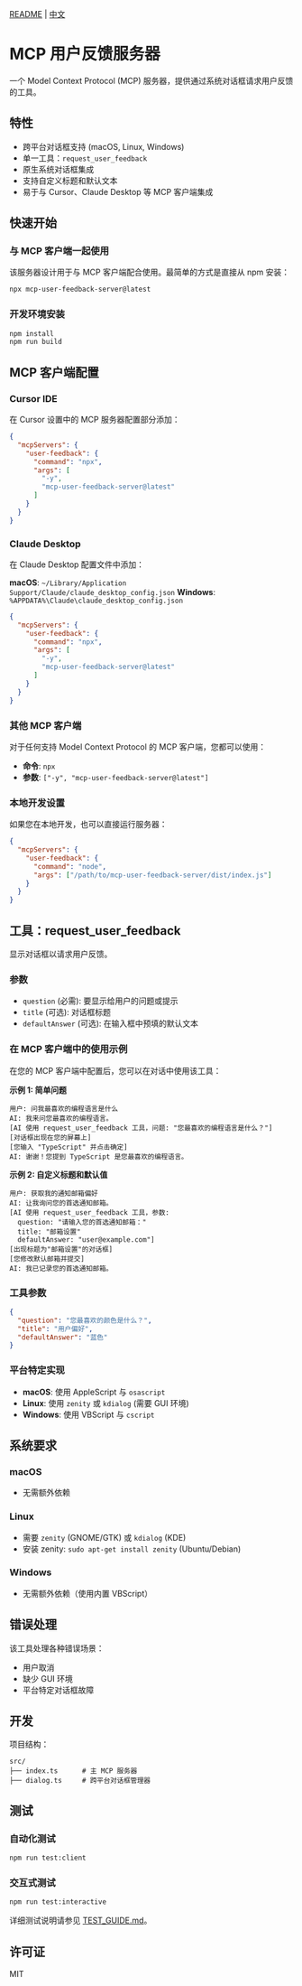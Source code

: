 [README](README.md) | [中文](README_CN.md)
# MCP 用户反馈服务器

一个 Model Context Protocol (MCP) 服务器，提供通过系统对话框请求用户反馈的工具。

## 特性

- 跨平台对话框支持 (macOS, Linux, Windows)
- 单一工具：`request_user_feedback`
- 原生系统对话框集成
- 支持自定义标题和默认文本
- 易于与 Cursor、Claude Desktop 等 MCP 客户端集成

## 快速开始

### 与 MCP 客户端一起使用

该服务器设计用于与 MCP 客户端配合使用。最简单的方式是直接从 npm 安装：

```bash
npx mcp-user-feedback-server@latest
```

### 开发环境安装

```bash
npm install
npm run build
```

## MCP 客户端配置

### Cursor IDE

在 Cursor 设置中的 MCP 服务器配置部分添加：

```json
{
  "mcpServers": {
    "user-feedback": {
      "command": "npx",
      "args": [
        "-y",
        "mcp-user-feedback-server@latest"
      ]
    }
  }
}
```

### Claude Desktop

在 Claude Desktop 配置文件中添加：

**macOS**: `~/Library/Application Support/Claude/claude_desktop_config.json`
**Windows**: `%APPDATA%\Claude\claude_desktop_config.json`

```json
{
  "mcpServers": {
    "user-feedback": {
      "command": "npx",
      "args": [
        "-y",
        "mcp-user-feedback-server@latest"
      ]
    }
  }
}
```

### 其他 MCP 客户端

对于任何支持 Model Context Protocol 的 MCP 客户端，您都可以使用：

- **命令**: `npx`
- **参数**: `["-y", "mcp-user-feedback-server@latest"]`

### 本地开发设置

如果您在本地开发，也可以直接运行服务器：

```json
{
  "mcpServers": {
    "user-feedback": {
      "command": "node",
      "args": ["/path/to/mcp-user-feedback-server/dist/index.js"]
    }
  }
}
```

## 工具：request_user_feedback

显示对话框以请求用户反馈。

### 参数

- `question` (必需): 要显示给用户的问题或提示
- `title` (可选): 对话框标题
- `defaultAnswer` (可选): 在输入框中预填的默认文本

### 在 MCP 客户端中的使用示例

在您的 MCP 客户端中配置后，您可以在对话中使用该工具：

**示例 1: 简单问题**
```
用户: 问我最喜欢的编程语言是什么
AI: 我来问您最喜欢的编程语言。
[AI 使用 request_user_feedback 工具，问题: "您最喜欢的编程语言是什么？"]
[对话框出现在您的屏幕上]
[您输入 "TypeScript" 并点击确定]
AI: 谢谢！您提到 TypeScript 是您最喜欢的编程语言。
```

**示例 2: 自定义标题和默认值**
```
用户: 获取我的通知邮箱偏好
AI: 让我询问您的首选通知邮箱。
[AI 使用 request_user_feedback 工具，参数:
  question: "请输入您的首选通知邮箱："
  title: "邮箱设置"
  defaultAnswer: "user@example.com"]
[出现标题为"邮箱设置"的对话框]
[您修改默认邮箱并提交]
AI: 我已记录您的首选通知邮箱。
```

### 工具参数

```json
{
  "question": "您最喜欢的颜色是什么？",
  "title": "用户偏好",
  "defaultAnswer": "蓝色"
}
```

### 平台特定实现

- **macOS**: 使用 AppleScript 与 `osascript`
- **Linux**: 使用 `zenity` 或 `kdialog` (需要 GUI 环境)
- **Windows**: 使用 VBScript 与 `cscript`

## 系统要求

### macOS
- 无需额外依赖

### Linux
- 需要 `zenity` (GNOME/GTK) 或 `kdialog` (KDE)
- 安装 zenity: `sudo apt-get install zenity` (Ubuntu/Debian)

### Windows
- 无需额外依赖（使用内置 VBScript）

## 错误处理

该工具处理各种错误场景：
- 用户取消
- 缺少 GUI 环境
- 平台特定对话框故障

## 开发

项目结构：
```
src/
├── index.ts      # 主 MCP 服务器
├── dialog.ts     # 跨平台对话框管理器
```

## 测试

### 自动化测试
```bash
npm run test:client
```

### 交互式测试
```bash
npm run test:interactive
```

详细测试说明请参见 [TEST_GUIDE.md](TEST_GUIDE.md)。

## 许可证

MIT 